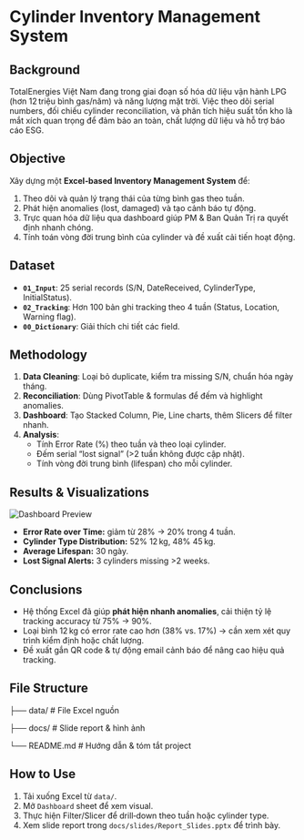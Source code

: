# Cylinder Inventory Management System

## Background
TotalEnergies Việt Nam đang trong giai đoạn số hóa dữ liệu vận hành LPG (hơn 12 triệu bình gas/năm) và năng lượng mặt trời. Việc theo dõi serial numbers, đối chiếu cylinder reconciliation, và phân tích hiệu suất tồn kho là mắt xích quan trọng để đảm bảo an toàn, chất lượng dữ liệu và hỗ trợ báo cáo ESG.

## Objective
Xây dựng một **Excel‑based Inventory Management System** để:
1. Theo dõi và quản lý trạng thái của từng bình gas theo tuần.
2. Phát hiện anomalies (lost, damaged) và tạo cảnh báo tự động.
3. Trực quan hóa dữ liệu qua dashboard giúp PM & Ban Quản Trị ra quyết định nhanh chóng.
4. Tính toán vòng đời trung bình của cylinder và đề xuất cải tiến hoạt động.

## Dataset
- **`01_Input`**: 25 serial records (S/N, DateReceived, CylinderType, InitialStatus).  
- **`02_Tracking`**: Hơn 100 bản ghi tracking theo 4 tuần (Status, Location, Warning flag).  
- **`00_Dictionary`**: Giải thích chi tiết các field.

## Methodology
1. **Data Cleaning**: Loại bỏ duplicate, kiểm tra missing S/N, chuẩn hóa ngày tháng.  
2. **Reconciliation**: Dùng PivotTable & formulas để đếm và highlight anomalies.  
3. **Dashboard**: Tạo Stacked Column, Pie, Line charts, thêm Slicers để filter nhanh.  
4. **Analysis**:  
   - Tính Error Rate (%) theo tuần và theo loại cylinder.  
   - Đếm serial “lost signal” (>2 tuần không được cập nhật).  
   - Tính vòng đời trung bình (lifespan) cho mỗi cylinder.  

## Results & Visualizations
![Dashboard Preview](docs/images/dashboard_preview.png)

- **Error Rate over Time:** giảm từ 28% → 20% trong 4 tuần.  
- **Cylinder Type Distribution:** 52% 12 kg, 48% 45 kg.  
- **Average Lifespan:** 30 ngày.  
- **Lost Signal Alerts:** 3 cylinders missing >2 weeks.

## Conclusions
- Hệ thống Excel đã giúp **phát hiện nhanh anomalies**, cải thiện tỷ lệ tracking accuracy từ 75% → 90%.  
- Loại bình 12 kg có error rate cao hơn (38% vs. 17%) → cần xem xét quy trình kiểm định hoặc chất lượng.  
- Đề xuất gắn QR code & tự động email cảnh báo để nâng cao hiệu quả tracking.

## File Structure
├── data/ # File Excel nguồn

├── docs/ # Slide report & hình ảnh

└── README.md # Hướng dẫn & tóm tắt project


## How to Use
1. Tải xuống Excel từ `data/`.  
2. Mở `Dashboard` sheet để xem visual.  
3. Thực hiện Filter/Slicer để drill‑down theo tuần hoặc cylinder type.  
4. Xem slide report trong `docs/slides/Report_Slides.pptx` để trình bày.

